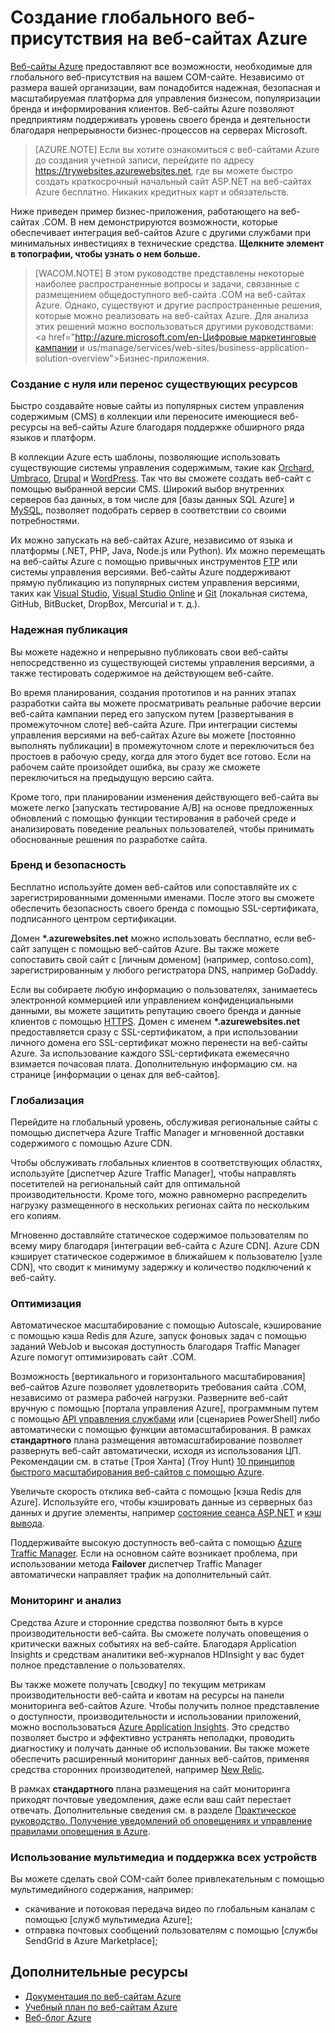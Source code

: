 ﻿<properties 
	pageTitle="Создание глобального веб-присутствия на веб-сайтах Azure" 
	description="В этом руководстве представлен технический обзор размещения сайта организации (.COM) на веб-сайтах Azure. Это включает в себя развертывание, пользовательские домены, SSL и мониторинг." 
	editor="jimbe" 
	manager="wpickett" 
	authors="cephalin" 
	services="web-sites" 
	documentationCenter=""/>

<tags 
	ms.service="web-sites" 
	ms.workload="web" 
	ms.tgt_pltfrm="na" 
	ms.devlang="na" 
	ms.topic="article" 
	ms.date="02/02/2014" 
	ms.author="cephalin"/>


# Создание глобального веб-присутствия на веб-сайтах Azure

[Веб-сайты Azure] предоставляют все возможности, необходимые для глобального веб-присутствия на вашем COM-сайте. Независимо от размера вашей организации, вам понадобится надежная, безопасная и масштабируемая платформа для управления бизнесом, популяризации бренда и информирования клиентов. Веб-сайты Azure позволяют предприятиям поддерживать уровень своего бренда и деятельности благодаря непрерывности бизнес-процессов на серверах Microsoft.

> [AZURE.NOTE] Если вы хотите ознакомиться с веб-сайтами Azure до создания учетной записи, перейдите по адресу <a href="https://trywebsites.azurewebsites.net/">https://trywebsites.azurewebsites.net</a>, где вы можете быстро создать краткосрочный начальный сайт ASP.NET на веб-сайтах Azure бесплатно. Никаких кредитных карт и обязательств.

Ниже приведен пример бизнес-приложения, работающего на веб-сайтах .COM. В нем демонстрируются возможности, которые обеспечивает интеграция веб-сайтов Azure с другими службами при минимальных инвестициях в технические средства. **Щелкните элемент в топографии, чтобы узнать о нем больше.** 

<object type="image/svg+xml" data="https://sidneyhcontent.blob.core.windows.net/documentation/corp-website-visio.svg" width="100%" height="100%"></object>

> [WACOM.NOTE]
> В этом руководстве представлены некоторые наиболее распространенные вопросы и задачи, связанные с размещением общедоступного веб-сайта .COM на веб-сайтах Azure. Однако, существуют и другие распространенные решения, которые можно реализовать на веб-сайтах Azure. Для анализа этих решений можно воспользоваться другими руководствами: <a href="http://azure.microsoft.com/en-<a href="http://azure.microsoft.com/manage/services/web-sites/digital-marketing-campaign-solution-overview">Цифровые маркетинговые кампании</a> и us/manage/services/web-sites/business-application-solution-overview">Бизнес-приложения</a>.

### Создание с нуля или перенос существующих ресурсов

Быстро создавайте новые сайты из популярных систем управления содержимым (CMS) в коллекции или переносите имеющиеся веб-ресурсы на веб-сайты Azure благодаря поддержке обширного ряда языков и платформ.

В коллекции Azure есть шаблоны, позволяющие использовать существующие системы управления содержимым, такие как [Orchard], [Umbraco], [Drupal] и [WordPress]. Так что вы сможете создать веб-сайт с помощью выбранной версии CMS. Широкий выбор внутренних серверов баз данных, в том числе для [базы данных SQL Azure] и [MySQL], позволяет подобрать сервер в соответствии со своими потребностями.

Их можно запускать на веб-сайтах Azure, независимо от языка и платформы (.NET, PHP, Java, Node.js или Python). Их можно перемещать на веб-сайты Azure с помощью привычных инструментов [FTP] или системы управления версиями. Веб-сайты Azure поддерживают прямую публикацию из популярных систем управления версиями, таких как [Visual Studio], [Visual Studio Online] и [Git] (локальная система, GitHub, BitBucket, DropBox, Mercurial и т. д.).

### Надежная публикация

Вы можете надежно и непрерывно публиковать свои веб-сайты непосредственно из существующей системы управления версиями, а также тестировать содержимое на действующем веб-сайте. 

Во время планирования, создания прототипов и на ранних этапах разработки сайта вы можете просматривать реальные рабочие версии веб-сайта кампании перед его запуском путем [развертывания в промежуточном слоте] веб-сайта Azure. При интеграции системы управления версиями на веб-сайтах Azure вы можете [постоянно выполнять публикации] в промежуточном слоте и переключиться без простоев в рабочую среду, когда для этого будет все готово. Если на рабочем сайте произойдет ошибка, вы сразу же сможете переключиться на предыдущую версию сайта. 

Кроме того, при планировании изменения действующего веб-сайта вы можете легко [запускать тестирование A/B] на основе предложенных обновлений с помощью функции тестирования в рабочей среде и анализировать поведение реальных пользователей, чтобы принимать обоснованные решения по разработке сайта.

### Бренд и безопасность

Бесплатно используйте домен веб-сайтов или сопоставляйте их с зарегистрированными доменными именами. После этого вы сможете обеспечить безопасность своего бренда с помощью SSL-сертификата, подписанного центром сертификации.

Домен **\*.azurewebsites.net** можно использовать бесплатно, если веб-сайт запущен с помощью веб-сайтов Azure. Вы также можете сопоставить свой сайт с [личным доменом] (например, contoso.com), зарегистрированным у любого регистратора DNS, например GoDaddy.

Если вы собираете любую информацию о пользователях, занимаетесь электронной коммерцией или управлением конфиденциальными данными, вы можете защитить репутацию своего бренда и данные клиентов с помощью [HTTPS]. Домен с именем **\*.azurewebsites.net** предоставляется сразу с SSL-сертификатом, а при использовании личного домена его SSL-сертификат можно перенести на веб-сайты Azure. За использование каждого SSL-сертификата ежемесячно взимается почасовая плата. Дополнительную информацию см. на странице [информации о ценах для веб-сайтов].

### Глобализация

Перейдите на глобальный уровень, обслуживая региональные сайты с помощью диспетчера Azure Traffic Manager и мгновенной доставки содержимого с помощью Azure CDN.

Чтобы обслуживать глобальных клиентов в соответствующих областях, используйте [диспетчер Azure Traffic Manager], чтобы направлять посетителей на региональный сайт для оптимальной производительности. Кроме того, можно равномерно распределить нагрузку размещенного в нескольких регионах сайта по нескольким его копиям.

Мгновенно доставляйте статическое содержимое пользователям по всему миру благодаря [интеграции веб-сайта с Azure CDN]. Azure CDN кэширует статическое содержимое в ближайшем к пользователю [узле CDN], что сводит к минимуму задержку и количество подключений к веб-сайту.

### Оптимизация

Автоматическое масштабирование с помощью Autoscale, кэширование с помощью кэша Redis для Azure, запуск фоновых задач с помощью заданий WebJob и высокая доступность благодаря Traffic Manager Azure помогут оптимизировать сайт .COM.

Возможность [вертикального и горизонтального масштабирования] веб-сайтов Azure позволяет удовлетворить требования сайта .COM, независимо от размера рабочей нагрузки. Разверните веб-сайт вручную с помощью [портала управления Azure], программным путем с помощью [API управления службами] или [сценариев PowerShell] либо автоматически с помощью функции автомасштабирования. В рамках **стандартного** плана размещения автомасштабирование позволяет развернуть веб-сайт автоматически, исходя из использования ЦП. Рекомендации см. в статье [Троя Ханта] (Troy Hunt) [10 принципов быстрого масштабирования веб-сайтов с помощью Azure].

Увеличьте скорость отклика веб-сайта с помощью [кэша Redis для Azure]. Используйте его, чтобы кэшировать данные из серверных баз данных и другие элементы, например [состояние сеанса ASP.NET] и [кэш вывода].

Поддерживайте высокую доступность веб-сайта с помощью [Azure Traffic Manager]. Если на основном сайте возникает проблема, при использовании метода **Failover** диспетчер Traffic Manager автоматически направляет трафик на дополнительный сайт.

### Мониторинг и анализ

Средства Azure и сторонние средства позволяют быть в курсе производительности веб-сайта. Вы сможете получать оповещения о критически важных событиях на веб-сайте. Благодаря Application Insights и средствам аналитики веб-журналов HDInsight у вас будет полное представление о пользователях. 

Вы также можете получать [сводку] по текущим метрикам производительности веб-сайта и квотам на ресурсы на панели мониторинга веб-сайтов Azure. Чтобы получить полное представление о доступности, производительности и использовании приложений, можно воспользоваться [Azure Application Insights]. Это средство позволяет быстро и эффективно устранять неполадки, проводить диагностику и получать данные об использовании. Вы также можете обеспечить расширенный мониторинг данных веб-сайтов, применяя средства сторонних производителей, например [New Relic].

В рамках **стандартного** плана размещения на сайт мониторинга приходят почтовые уведомления, даже если ваш сайт перестает отвечать. Дополнительные сведения см. в разделе [Практическое руководство. Получение уведомлений об оповещениях и управление правилами оповещения в Azure].

### Использование мультимедиа и поддержка всех устройств

Вы можете сделать свой COM-сайт более привлекательным с помощью мультимедийного содержания, например:

-  скачивание и потоковая передача видео по глобальным каналам с помощью [служб мультимедиа Azure];
-  отправка почтовых сообщений пользователям с помощью [службы SendGrid в Azure Marketplace];

## Дополнительные ресурсы

- [Документация по веб-сайтам Azure](/ru-ru/documentation/services/websites/)
- [Учебный план по веб-сайтам Azure](/ru-ru/documentation/articles/websites-learning-map/)
- [Веб-блог Azure](/blog/topics/web/)



[Веб-сайты Azure]:/ru-ru/services/websites/

[Orchard]:/ru-ru/documentation/articles/web-sites-dotnet-orchard-cms-gallery/
[Umbraco]:/ru-ru/documentation/articles/web-sites-gallery-umbraco/
[Drupal]:/ru-ru/documentation/articles/web-sites-php-migrate-drupal/
[WordPress]:/ru-ru/documentation/articles/web-sites-php-web-site-gallery/
[MySQL]:/ru-ru/documentation/articles/web-sites-php-mysql-deploy-use-git/
[База данных SQL Azure]:/ru-ru/documentation/articles/web-sites-dotnet-deploy-aspnet-mvc-app-membership-oauth-sql-database/
[FTP]:/ru-ru/documentation/articles/web-sites-deploy/#ftp
[Visual Studio]:/ru-ru/documentation/articles/web-sites-dotnet-get-started/
[Visual Studio Online]:/ru-ru/documentation/articles/cloud-services-continuous-delivery-use-vso/
[Git]:/ru-ru/documentation/articles/web-sites-publish-source-control/

[Развертывание в промежуточном слоте]:/ru-ru/documentation/articles/web-sites-staged-publishing/ 
[Постоянная публикация]:http://rickrainey.com/2014/01/21/continuous-deployment-github-with-azure-web-sites-and-staged-publishing/
[Тестирование A/B]:http://blogs.msdn.com/b/tomholl/archive/2014/11/10/a-b-testing-with-azure-websites.aspx

[личный домен]:/ru-ru/documentation/articles/web-sites-custom-domain-name/
[HTTPS]:/ru-ru/documentation/articles/web-sites-configure-ssl-certificate/
[Информация о ценах для веб-сайтов]:/ru-ru/pricing/details/web-sites/#service-ssl

[Azure Traffic Manager]:http://www.hanselman.com/blog/CloudPowerHowToScaleAzureWebsitesGloballyWithTrafficManager.aspx
[Интеграция веб-сайта с Azure CDN]:/ru-ru/documentation/articles/cdn-websites-with-cdn/ 
[Узел CDN]:https://msdn.microsoft.com/library/azure/gg680302.aspx

[Вертикальное и горизонтальное масштабирование]:/ru-ru/manage/services/web-sites/how-to-scale-websites/
[Портал управления Azure]:http://manage.windowsazure.com/
[API управления службами]:http://msdn.microsoft.com/library/windowsazure/ee460799.aspx
[Сценарии PowerShell]:http://msdn.microsoft.com/library/windowsazure/jj152841.aspx
[Трой Хант (Troy Hunt)]:https://twitter.com/troyhunt
[10 принципов быстрого масштабирования веб-сайтов с помощью Azure]:http://www.troyhunt.com/2014/09/10-things-i-learned-about-rapidly.html
[Кэш Azure Redis]:/blog/2014/06/05/mvc-movie-app-with-azure-redis-cache-in-15-minutes/
[Состояние сеанса ASP.NET]:https://msdn.microsoft.com/ru-ru/library/azure/dn690522.aspx
[Кэш вывода]:https://msdn.microsoft.com/ru-ru/library/azure/dn798898.aspx

[сводка]:/ru-ru/manage/services/web-sites/how-to-monitor-websites/
[Azure Application Insights]:http://blogs.msdn.com/b/visualstudioalm/archive/2015/01/07/application-insights-and-azure-websites.aspx
[New Relic]:/ru-ru/develop/net/how-to-guides/new-relic/
[Практическое руководство. Получение уведомлений об оповещениях и управление правилами оповещения в Azure]:http://msdn.microsoft.com/library/windowsazure/dn306638.aspx

[Службы мультимедиа Azure]:http://blogs.technet.com/b/cbernier/archive/2013/09/03/windows-azure-media-services-and-web-sites.aspx
[Служба SendGrid в Azure Marketplace]:/ru-ru/documentation/articles/sendgrid-dotnet-how-to-send-email/



<!--HONumber=42-->
